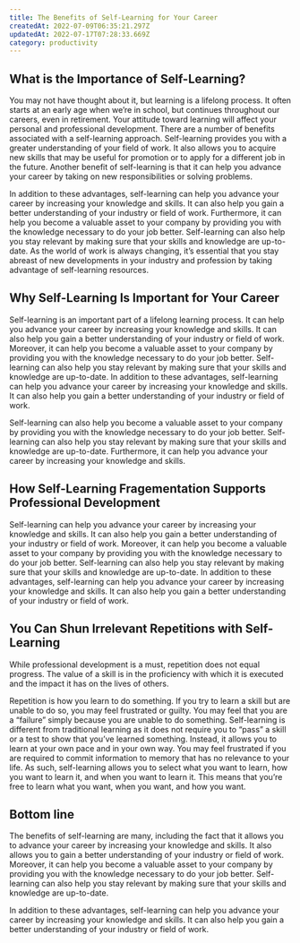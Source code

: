 ```yaml
---
title: The Benefits of Self-Learning for Your Career
createdAt: 2022-07-09T06:35:21.297Z
updatedAt: 2022-07-17T07:28:33.669Z
category: productivity
---
```


## What is the Importance of Self-Learning?

You may not have thought about it, but learning is a lifelong process. It often starts at an early age when we’re in school, but continues throughout our careers, even in retirement. Your attitude toward learning will affect your personal and professional development. There are a number of benefits associated with a self-learning approach. Self-learning provides you with a greater understanding of your field of work. It also allows you to acquire new skills that may be useful for promotion or to apply for a different job in the future. Another benefit of self-learning is that it can help you advance your career by taking on new responsibilities or solving problems.

In addition to these advantages, self-learning can help you advance your career by increasing your knowledge and skills. It can also help you gain a better understanding of your industry or field of work. Furthermore, it can help you become a valuable asset to your company by providing you with the knowledge necessary to do your job better. Self-learning can also help you stay relevant by making sure that your skills and knowledge are up-to-date. As the world of work is always changing, it’s essential that you stay abreast of new developments in your industry and profession by taking advantage of self-learning resources.

## Why Self-Learning Is Important for Your Career

Self-learning is an important part of a lifelong learning process. It can help you advance your career by increasing your knowledge and skills. It can also help you gain a better understanding of your industry or field of work. Moreover, it can help you become a valuable asset to your company by providing you with the knowledge necessary to do your job better. Self-learning can also help you stay relevant by making sure that your skills and knowledge are up-to-date. In addition to these advantages, self-learning can help you advance your career by increasing your knowledge and skills. It can also help you gain a better understanding of your industry or field of work.

Self-learning can also help you become a valuable asset to your company by providing you with the knowledge necessary to do your job better. Self-learning can also help you stay relevant by making sure that your skills and knowledge are up-to-date. Furthermore, it can help you advance your career by increasing your knowledge and skills.

## How Self-Learning Fragementation Supports Professional Development

Self-learning can help you advance your career by increasing your knowledge and skills. It can also help you gain a better understanding of your industry or field of work. Moreover, it can help you become a valuable asset to your company by providing you with the knowledge necessary to do your job better. Self-learning can also help you stay relevant by making sure that your skills and knowledge are up-to-date. In addition to these advantages, self-learning can help you advance your career by increasing your knowledge and skills. It can also help you gain a better understanding of your industry or field of work.

## You Can Shun Irrelevant Repetitions with Self-Learning

While professional development is a must, repetition does not equal progress. The value of a skill is in the proficiency with which it is executed and the impact it has on the lives of others.

Repetition is how you learn to do something. If you try to learn a skill but are unable to do so, you may feel frustrated or guilty. You may feel that you are a “failure” simply because you are unable to do something. Self-learning is different from traditional learning as it does not require you to “pass” a skill or a test to show that you’ve learned something. Instead, it allows you to learn at your own pace and in your own way. You may feel frustrated if you are required to commit information to memory that has no relevance to your life. As such, self-learning allows you to select what you want to learn, how you want to learn it, and when you want to learn it. This means that you’re free to learn what you want, when you want, and how you want.

## Bottom line

The benefits of self-learning are many, including the fact that it allows you to advance your career by increasing your knowledge and skills. It also allows you to gain a better understanding of your industry or field of work. Moreover, it can help you become a valuable asset to your company by providing you with the knowledge necessary to do your job better. Self-learning can also help you stay relevant by making sure that your skills and knowledge are up-to-date.

In addition to these advantages, self-learning can help you advance your career by increasing your knowledge and skills. It can also help you gain a better understanding of your industry or field of work.

